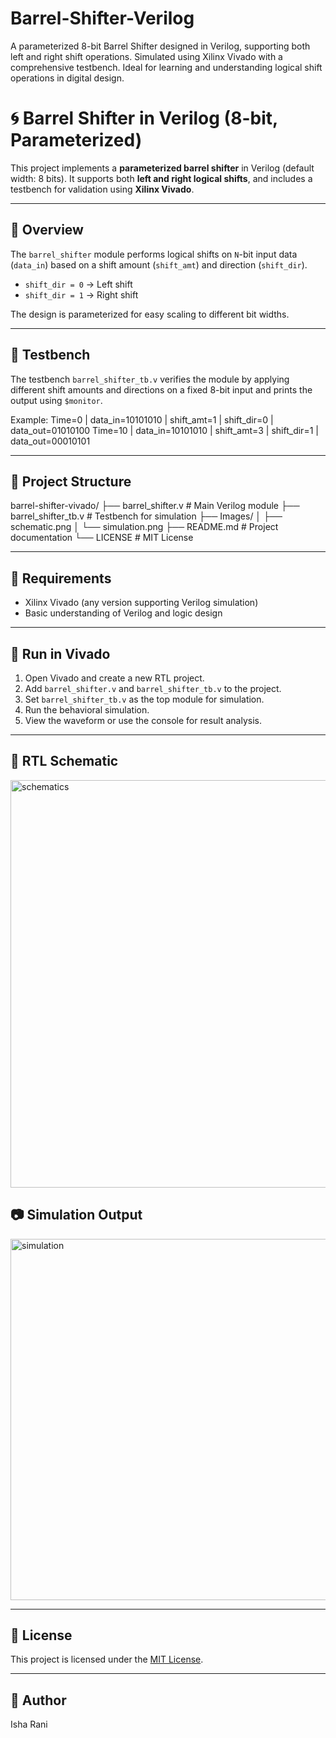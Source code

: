 # Barrel-Shifter-Verilog
A parameterized 8-bit Barrel Shifter designed in Verilog, supporting both left and right shift operations. Simulated using Xilinx Vivado with a comprehensive testbench. Ideal for learning and understanding logical shift operations in digital design.
# 🌀 Barrel Shifter in Verilog (8-bit, Parameterized)

This project implements a **parameterized barrel shifter** in Verilog (default width: 8 bits). It supports both **left and right logical shifts**, and includes a testbench for validation using **Xilinx Vivado**.

---

## 📐 Overview

The `barrel_shifter` module performs logical shifts on `N`-bit input data (`data_in`) based on a shift amount (`shift_amt`) and direction (`shift_dir`).

- `shift_dir = 0` → Left shift  
- `shift_dir = 1` → Right shift

The design is parameterized for easy scaling to different bit widths.

---

## 🧪 Testbench

The testbench `barrel_shifter_tb.v` verifies the module by applying different shift amounts and directions on a fixed 8-bit input and prints the output using `$monitor`.

Example:
Time=0 | data_in=10101010 | shift_amt=1 | shift_dir=0 | data_out=01010100
Time=10 | data_in=10101010 | shift_amt=3 | shift_dir=1 | data_out=00010101

---

## 📁 Project Structure

barrel-shifter-vivado/
├── barrel_shifter.v # Main Verilog module
├── barrel_shifter_tb.v # Testbench for simulation
├── Images/
│   ├── schematic.png
│   └── simulation.png
├── README.md # Project documentation
└── LICENSE # MIT License

---

## 🧰 Requirements

- Xilinx Vivado (any version supporting Verilog simulation)
- Basic understanding of Verilog and logic design

---

## 🚀 Run in Vivado

1. Open Vivado and create a new RTL project.
2. Add `barrel_shifter.v` and `barrel_shifter_tb.v` to the project.
3. Set `barrel_shifter_tb.v` as the top module for simulation.
4. Run the behavioral simulation.
5. View the waveform or use the console for result analysis.

---

## 🧾 RTL Schematic

<img width="1499" height="652" alt="schematics" src="https://github.com/user-attachments/assets/fced6c06-09d1-46a5-9bd9-c63e89253152" />

## 📷 Simulation Output

<img width="1489" height="578" alt="simulation" src="https://github.com/user-attachments/assets/570a9a9f-aac2-4dd9-a9b0-7eeff954ea32" />

---

## 📜 License

This project is licensed under the [MIT License](LICENSE).

---

## 🙌 Author

Isha Rani
